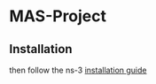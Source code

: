 # MAS-Project
## Installation

then follow the ns-3 [installation guide](https://www.nsnam.org/wiki/Installation#Installation)
